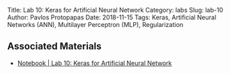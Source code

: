 Title: Lab 10: Keras for Artificial Neural Network
Category: labs
Slug: lab-10
Author: Pavlos Protopapas
Date: 2018-11-15
Tags: Keras, Artificial Neural Networks (ANN), Multilayer Perceptron (MLP), Regularization

## Associated Materials

- [Notebook | Lab 10: Keras for Artificial Neural Network]({filename}notebook/lab10_keras.ipynb)